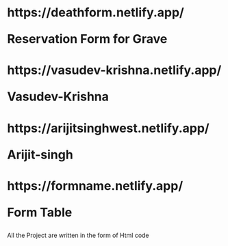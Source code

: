 <h1>https://deathform.netlify.app/ <p>Reservation Form for Grave  </p></h1>
<h1>https://vasudev-krishna.netlify.app/<p>Vasudev-Krishna</p></h1>
<h1>https://arijitsinghwest.netlify.app/<p>Arijit-singh</p></h1>
<h1>https://formname.netlify.app/<p>Form Table</p></h1>
<p> All the Project are written in the form of Html code</p>


